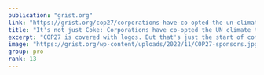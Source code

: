 ```yaml
---
publication: "grist.org"
link: "https://grist.org/cop27/corporations-have-co-opted-the-un-climate-talks-coca-col/"
title: "It's not just Coke: Corporations have co-opted the UN climate talks"
excerpt: "COP27 is covered with logos. But that's just the start of companies' influence."
image: "https://grist.org/wp-content/uploads/2022/11/COP27-sponsors.jpg"
group: pro
rank: 13
---
```


